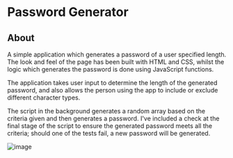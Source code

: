# Password Generator

## About

A simple application which generates a password of a user specified length. The look and feel of the page has been built with HTML and CSS, whilst the logic which generates the password is done using JavaScript functions.

The application takes user input to determine the length of the generated password, and also allows the person using the app to include or exclude different character types.

The script in the background generates a random array based on the criteria given and then generates a password. I've included a check at the final stage of the script to ensure the generated password meets all the criteria; should one of the tests fail, a new password will be generated.

![image](https://user-images.githubusercontent.com/47899043/109813405-3503ae80-7c25-11eb-964f-3a9f3f8ef143.png)
